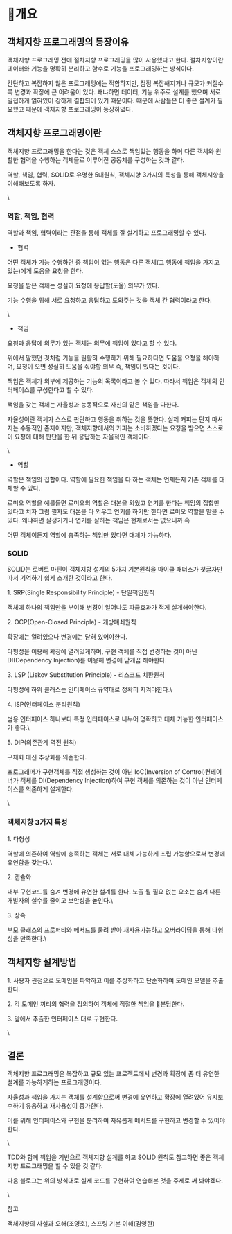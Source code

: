 # 개요

## 객체지향 프로그래밍의 등장이유

객체지향 프로그래밍 전에 절차지향 프로그래밍을 많이 사용했다고 한다. 절차지향이란 데이터와 기능을 명확히 분리하고 함수로 기능을 프로그래밍하는 방식이다.&#x20;

간단하고 복잡하지 않은 프로그래밍에는 적합하지만, 점점 복잡해지거나 규모가 커질수록 변경과 확장에 큰 어려움이 있다. 왜냐하면 데이터, 기능 위주로 설계를 했으며 서로 밀접하게 얽혀있어 강하게 결합되어 있기 때문이다.  때문에 사람들은 더 좋은 설계가 필요했고 때문에 객체지향 프로그래밍이 등장하였다.



## 객체지향 프로그래밍이란

객체지향 프로그래밍을 한다는 것은 객체 스스로 책임있는 행동을 하며 다른 객체와 원할한 협력을 수행하는 객체들로 이루어진 공동체를 구성하는 것과 같다.&#x20;

역할, 책임, 협력, SOLID로 유명한 5대원칙, 객체지향 3가지의 특성을 통해 객체지향을 이해해보도록 하자.

\


### **역할, 책임, 협력**

역할과 책임, 협력이라는 관점을 통해 객체를 잘 설계하고 프로그래밍할 수 있다.&#x20;



* 협력

어떤 객체가 기능 수행하던 중 책임이 없는 행동은 다른 객체(그 행동에 책임을 가지고 있는)에게 도움을 요청을 한다.

요청을 받은 객체는 성실히 요청에 응답할(도울) 의무가 있다.

기능 수행을 위해 서로 요청하고 응답하고 도와주는 것을 객체 간 협력이라고 한다.

\


* 책임

요청과 응답에 의무가 있는 객체는 의무에 책임이 있다고 할 수 있다.&#x20;

위에서 말했던 것처럼 기능을 원활히 수행하기 위해 필요하다면 도움을 요청을 해야하며, 요청이 오면 성실히 도움을 줘야할 의무 즉, 책임이  있다는 것이다.

책임은 객체가 외부에 제공하는 기능의 목록이라고 볼 수 있다. 따라서 책임은 객체의 인터페이스를 구성한다고 할 수 있다.

책임을 갖는 객체는 자율성과 능동적으로 자신의 맡은 책임을 다한다.

자율성이란 객체가 스스로 판단하고 행동을 취하는 것을 뜻한다. 실제 커피는 단지 마셔지는 수동적인 존재이지만, 객체지향에서의 커피는 소비하겠다는 요청을 받으면 스스로 이 요청에 대해 판단을 한 뒤 응답하는 자율적인 객체이다.

\


* 역할

역할은 책임의 집합이다. 역할에 필요한 책임을 다 하는 객체는 언제든지 기존 객체를 대체할 수 있다.

로미오 역할을 예를들면 로미오의 역할은 대본을 외웠고 연기를 한다는 책임의 집합만 있다고 치자 그럼 필자도 대본을 다 외우고 연기를 하기만 한다면 로미오 역할을 맡을 수 있다. 왜냐하면 잘생기거나 연기를 잘하는 책임은 현재로서는 없으니까 흑&#x20;

어떤 객체이든지 역할에 충족하는 책임만 있다면 대체가 가능하다.



### **SOLID**

SOLID는 로버트 마틴이 객체지향 설계의 5가지 기본원칙을 마이클 패더스가 첫글자만 따서 기억하기 쉽게 소개한 것이라고 한다.



1\. SRP(Single Responsibility Principle) - 단일책임원칙

객체에 하나의 책임만을 부여해 변경이 일어나도 파급효과가 적게 설계해야한다.



2\. OCP(Open-Closed Principle) - 개방폐쇠원칙

확장에는 열려있으나 변경에는 닫혀 있어야한다.

다형성을 이용해 확장에 열려있게하며, 구현 객체를 직접 변경하는 것이 아닌 DI(Dependency Injection)를 이용해 변경에 닫게끔 해야한다.



3\. LSP (Liskov Substitution Principle) - 리스코프 치환원칙

다형성에 하위 클래스는 인터페이스 규약대로 정확히 지켜야한다.\


4\. ISP(인터페이스 분리원칙)

범용 인터페이스 하나보다 특정 인터페이스로 나누어 명확하고 대체 가능한 인터페이스가 좋다.\


5\. DIP(의존관계 역전 원칙)

구체화 대신 추상화를 의존한다.

프로그래머가 구현객체를 직접 생성하는 것이 아닌 IoC(Inversion of Control)컨테이너가 객체를 DI(Dependency Injection)하여 구현 객체를 의존하는 것이 아닌 인터페이스를 의존하게 설계한다.

\


### **객체지향 3가지 특성**

1\. 다형성

역할에 의존하여 역할에 충족하는 객체는 서로 대체 가능하게 조립 가능함으로써 변경에 유연함을 갖는다.\


2\. 캡슐화

내부 구현코드를 숨겨 변경에 유연한 설계를 한다. 노출 될 필요 없는 요소는 숨겨 다른 개발자의 실수를 줄이고 보안성을 높인다.\


3\. 상속&#x20;

부모 클래스의 프로퍼티와 메서드를 물려 받아 재사용가능하고 오버라이딩을 통해 다형성을 만족한다.\


####

## 객체지향 설계방법

1\. 사용자 관점으로 도메인을 파악하고 이를 추상화하고 단순화하여 도메인 모델을 추출한다.&#x20;

2\. 각 도메인 끼리의 협력을 정의하여 객체에 적절한 책임을 분담한다.

3\. 앞에서 추출한 인터페이스 대로 구현한다.

\


## 결론

객체지향 프로그래밍은 복잡하고 규모 있는 프로젝트에서 변경과 확장에 좀 더 유연한 설계를 가능하게하는 프로그래밍이다.

자율성과 책임을 가지는 객체를 설계함으로써 변경에 유연하고 확장에 열려있어 유지보수하기 유용하고 재사용성이 증가한다.

이를 위해 인터페이스와 구현을 분리하여 자유롭게 메서드를 구현하고 변경할 수 있어야한다.

\


TDD와 함께 책임을 기반으로 객체지향 설계를 하고 SOLID 원칙도 참고하면 좋은 객체지향 프로그래밍을 할 수 있을 것 같다.

다음 블로그는 위의 방식대로 실제 코드를 구현하여 연습해본 것을 주제로 써 봐야겠다.

\


참고

객체지향의 사실과 오해(조영호), 스프링 기본 이해(김영한)
